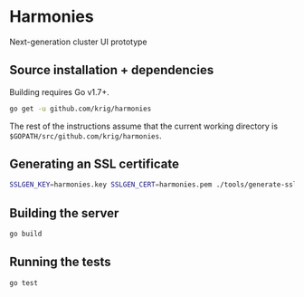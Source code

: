 # Harmonies

Next-generation cluster UI prototype

## Source installation + dependencies

Building requires Go v1.7+.

``` bash
go get -u github.com/krig/harmonies
```

The rest of the instructions assume that the current working directory
is `$GOPATH/src/github.com/krig/harmonies`.

## Generating an SSL certificate

``` bash
SSLGEN_KEY=harmonies.key SSLGEN_CERT=harmonies.pem ./tools/generate-ssl-cert
```

## Building the server

``` bash
go build
```

## Running the tests

``` bash
go test
```
